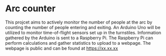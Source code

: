 # Arc counter
This projcet aims to actively monitor the number of people at the arc by counting the number of people entering and exiting.  An Arduino Uno will be utilized to monitor time-of-flight sensors set up in the turnstiles.  Information gathered by the Arduino is sent to a Raspberry Pi.  The Raspberry Pi can perform calculations and gather statistics to upload to a webpage.  The webpage is public and can be found at https://xx.xx.xx

